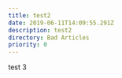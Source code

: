 ```yaml
---
title: test2
date: 2019-06-11T14:09:55.291Z
description: test2
directory: Bad Articles
priority: 0
---
```

test 3
